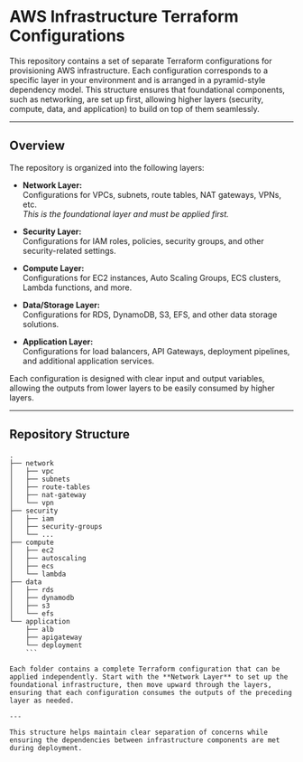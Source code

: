 # AWS Infrastructure Terraform Configurations

This repository contains a set of separate Terraform configurations for provisioning AWS infrastructure. Each configuration corresponds to a specific layer in your environment and is arranged in a pyramid-style dependency model. This structure ensures that foundational components, such as networking, are set up first, allowing higher layers (security, compute, data, and application) to build on top of them seamlessly.

---

## Overview

The repository is organized into the following layers:

- **Network Layer:**  
  Configurations for VPCs, subnets, route tables, NAT gateways, VPNs, etc.  
  *This is the foundational layer and must be applied first.*

- **Security Layer:**  
  Configurations for IAM roles, policies, security groups, and other security-related settings.

- **Compute Layer:**  
  Configurations for EC2 instances, Auto Scaling Groups, ECS clusters, Lambda functions, and more.

- **Data/Storage Layer:**  
  Configurations for RDS, DynamoDB, S3, EFS, and other data storage solutions.

- **Application Layer:**  
  Configurations for load balancers, API Gateways, deployment pipelines, and additional application services.

Each configuration is designed with clear input and output variables, allowing the outputs from lower layers to be easily consumed by higher layers.

---

## Repository Structure
```
.
├── network
│   ├── vpc
│   ├── subnets
│   ├── route-tables
│   ├── nat-gateway
│   └── vpn
├── security
│   ├── iam
│   ├── security-groups
│   └── ...
├── compute
│   ├── ec2
│   ├── autoscaling
│   ├── ecs
│   └── lambda
├── data
│   ├── rds
│   ├── dynamodb
│   ├── s3
│   └── efs
└── application
    ├── alb
    ├── apigateway
    └── deployment
    ```

Each folder contains a complete Terraform configuration that can be applied independently. Start with the **Network Layer** to set up the foundational infrastructure, then move upward through the layers, ensuring that each configuration consumes the outputs of the preceding layer as needed.

---

This structure helps maintain clear separation of concerns while ensuring the dependencies between infrastructure components are met during deployment.
